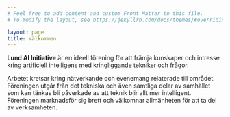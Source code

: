 ```yaml
---
# Feel free to add content and custom Front Matter to this file.
# To modify the layout, see https://jekyllrb.com/docs/themes/#overriding-theme-defaults

layout: page
title: Välkommen
---
```


**Lund AI Initiative** är en ideell förening för att främja
kunskaper och intresse kring artificiell intelligens med kringliggande
tekniker och frågor.

Arbetet kretsar kring nätverkande och
evenemang relaterade till området.
Föreningen utgår från det tekniska och även samtliga
delar av samhället som kan tänkas bli påverkade av att teknik
blir allt mer intelligent. Föreningen marknadsför sig brett och
välkomnar allmänheten för att ta del av verksamheten. 

